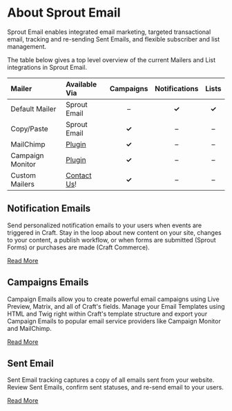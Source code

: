 # About Sprout Email

Sprout Email enables integrated email marketing, targeted transactional email, tracking and re-sending Sent Emails, and flexible subscriber and list management.

The table below gives a top level overview of the current Mailers and List integrations in Sprout Email. 

|  Mailer         | Available Via     | Campaigns | Notifications | Lists|
|:----------------|:-----------------|:---------:|:-------------:|:----:|
| Default Mailer   | Sprout Email        | –         | **✓**         | **✓** |
| Copy/Paste       | Sprout Email        | **✓**     | –             | – |
| MailChimp        | [Plugin](https://github.com/barrelstrength/craft-sprout-mailchimp) | **✓** | – | – |
| Campaign Monitor | [Plugin](https://github.com/barrelstrength/craft-sprout-campaign-monitor) | **✓** | – | – |
| Custom Mailers   | [Contact Us](mailto:sprout@barrelstrengthdesign.com)! | **✓**     | –             | – |

## Notification Emails

Send personalized notification emails to your users when events are triggered in Craft. Stay in the loop about new content on your site, changes to your content, a publish workflow, or when forms are submitted (Sprout Forms) or purchases are made (Craft Commerce). 

[Read More](./notification-emails.md)

## Campaigns Emails

Campaign Emails allow you to create powerful email campaigns using Live Preview, Matrix, and all of Craft's fields. Manage your Email Templates using HTML and Twig right within Craft's template structure and export your Campaign Emails to popular email service providers like Campaign Monitor and MailChimp. 

[Read More](../campaigns/campaign-emails.md)

## Sent Email

Sent Email tracking captures a copy of all emails sent from your website. Review Sent Emails, confirm sent statuses, and re-send email to your users.

[Read More](./sent-emails.md) 